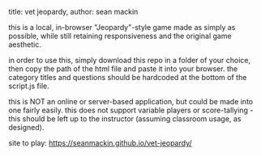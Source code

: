 title: vet jeopardy, author: sean mackin

this is a local, in-browser "Jeopardy"-style game made as simply as possible,
while still retaining responsiveness and the original game aesthetic.

in order to use this, simply download this repo in a folder of your choice, then
copy the path of the html file and paste it into your browser. the category
titles and questions should be hardcoded at the bottom of the script.js file.

this is NOT an online or server-based application, but could be made into one
fairly easily. this does not support variable players or score-tallying - this
should be left up to the instructor (assuming classroom usage, as designed).


site to play:
https://seanmackin.github.io/vet-jeopardy/
